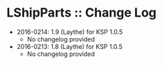 # LShipParts :: Change Log

* 2016-0214: 1.9 (Laythe) for KSP 1.0.5
	+ No changelog provided
* 2016-0213: 1.8 (Laythe) for KSP 1.0.5
	+ No changelog provided

